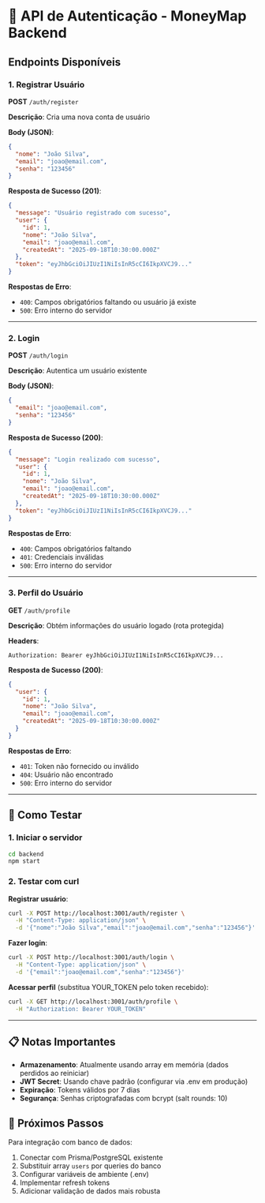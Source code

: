 # 🔐 API de Autenticação - MoneyMap Backend

## Endpoints Disponíveis

### 1. Registrar Usuário
**POST** `/auth/register`

**Descrição**: Cria uma nova conta de usuário

**Body (JSON)**:
```json
{
  "nome": "João Silva",
  "email": "joao@email.com",
  "senha": "123456"
}
```

**Resposta de Sucesso (201)**:
```json
{
  "message": "Usuário registrado com sucesso",
  "user": {
    "id": 1,
    "nome": "João Silva",
    "email": "joao@email.com",
    "createdAt": "2025-09-18T10:30:00.000Z"
  },
  "token": "eyJhbGciOiJIUzI1NiIsInR5cCI6IkpXVCJ9..."
}
```

**Respostas de Erro**:
- `400`: Campos obrigatórios faltando ou usuário já existe
- `500`: Erro interno do servidor

---

### 2. Login
**POST** `/auth/login`

**Descrição**: Autentica um usuário existente

**Body (JSON)**:
```json
{
  "email": "joao@email.com",
  "senha": "123456"
}
```

**Resposta de Sucesso (200)**:
```json
{
  "message": "Login realizado com sucesso",
  "user": {
    "id": 1,
    "nome": "João Silva",
    "email": "joao@email.com",
    "createdAt": "2025-09-18T10:30:00.000Z"
  },
  "token": "eyJhbGciOiJIUzI1NiIsInR5cCI6IkpXVCJ9..."
}
```

**Respostas de Erro**:
- `400`: Campos obrigatórios faltando
- `401`: Credenciais inválidas
- `500`: Erro interno do servidor

---

### 3. Perfil do Usuário
**GET** `/auth/profile`

**Descrição**: Obtém informações do usuário logado (rota protegida)

**Headers**:
```
Authorization: Bearer eyJhbGciOiJIUzI1NiIsInR5cCI6IkpXVCJ9...
```

**Resposta de Sucesso (200)**:
```json
{
  "user": {
    "id": 1,
    "nome": "João Silva",
    "email": "joao@email.com",
    "createdAt": "2025-09-18T10:30:00.000Z"
  }
}
```

**Respostas de Erro**:
- `401`: Token não fornecido ou inválido
- `404`: Usuário não encontrado
- `500`: Erro interno do servidor

---

## 🔧 Como Testar

### 1. Iniciar o servidor
```bash
cd backend
npm start
```

### 2. Testar com curl

**Registrar usuário**:
```bash
curl -X POST http://localhost:3001/auth/register \
  -H "Content-Type: application/json" \
  -d '{"nome":"João Silva","email":"joao@email.com","senha":"123456"}'
```

**Fazer login**:
```bash
curl -X POST http://localhost:3001/auth/login \
  -H "Content-Type: application/json" \
  -d '{"email":"joao@email.com","senha":"123456"}'
```

**Acessar perfil** (substitua YOUR_TOKEN pelo token recebido):
```bash
curl -X GET http://localhost:3001/auth/profile \
  -H "Authorization: Bearer YOUR_TOKEN"
```

---

## 📋 Notas Importantes

- **Armazenamento**: Atualmente usando array em memória (dados perdidos ao reiniciar)
- **JWT Secret**: Usando chave padrão (configurar via .env em produção)
- **Expiração**: Tokens válidos por 7 dias
- **Segurança**: Senhas criptografadas com bcrypt (salt rounds: 10)

## 🚀 Próximos Passos

Para integração com banco de dados:
1. Conectar com Prisma/PostgreSQL existente
2. Substituir array `users` por queries do banco
3. Configurar variáveis de ambiente (.env)
4. Implementar refresh tokens
5. Adicionar validação de dados mais robusta